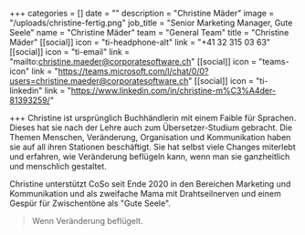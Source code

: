 +++
categories = []
date = ""
description = "Christine Mäder"
image = "/uploads/christine-fertig.png"
job_title = "Senior Marketing Manager, Gute Seele"
name = "Christine Mäder"
team = "General Team"
title = "Christine Mäder"
[[social]]
icon = "ti-headphone-alt"
link = "+41 32 315 03 63"
[[social]]
icon = "ti-email"
link = "mailto:christine.maeder@corporatesoftware.ch"
[[social]]
icon = "teams-icon"
link = "https://teams.microsoft.com/l/chat/0/0?users=christine.maeder@corporatesoftware.ch"
[[social]]
icon = "ti-linkedin"
link = "https://www.linkedin.com/in/christine-m%C3%A4der-81393259/"

+++
Christine ist ursprünglich Buchhändlerin mit einem Faible für Sprachen. Dieses hat sie nach der Lehre auch zum Übersetzer-Studium gebracht. Die Themen Menschen, Veränderung, Organisation und Kommunikation haben sie auf all ihren Stationen beschäftigt. Sie hat selbst viele Changes miterlebt und erfahren, wie Veränderung beflügeln kann, wenn man sie ganzheitlich und menschlich gestaltet.

Christine unterstützt CoSo seit Ende 2020 in den Bereichen Marketing und Kommunikation und als zweifache Mama mit Drahtseilnerven und einem Gespür für Zwischentöne als "Gute Seele".

> Wenn Veränderung beflügelt.